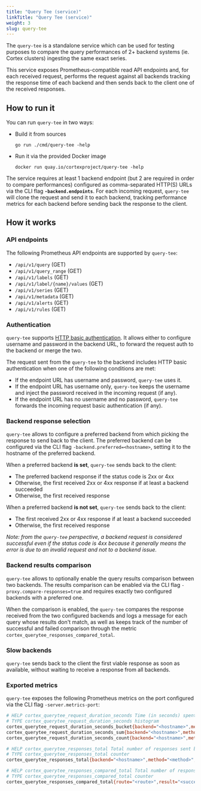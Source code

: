 ```yaml
---
title: "Query Tee (service)"
linkTitle: "Query Tee (service)"
weight: 3
slug: query-tee
---
```


The `query-tee` is a standalone service which can be used for testing purposes to compare the query performances of 2+ backend systems (ie. Cortex clusters) ingesting the same exact series.

This service exposes Prometheus-compatible read API endpoints and, for each received request, performs the request against all backends tracking the response time of each backend and then sends back to the client one of the received responses.

## How to run it

You can run `query-tee` in two ways:

- Build it from sources
  ```
  go run ./cmd/query-tee -help
  ```
- Run it via the provided Docker image
  ```
  docker run quay.io/cortexproject/query-tee -help
  ```

The service requires at least 1 backend endpoint (but 2 are required in order to compare performances) configured as comma-separated HTTP(S) URLs via the CLI flag **`-backend.endpoints`**. For each incoming request, `query-tee` will clone the request and send it to each backend, tracking performance metrics for each backend before sending back the response to the client.

## How it works

### API endpoints

The following Prometheus API endpoints are supported by `query-tee`:

- `/api/v1/query` (GET)
- `/api/v1/query_range` (GET)
- `/api/v1/labels` (GET)
- `/api/v1/label/{name}/values` (GET)
- `/api/v1/series` (GET)
- `/api/v1/metadata` (GET)
- `/api/v1/alerts` (GET)
- `/api/v1/rules` (GET)

### Authentication

`query-tee` supports [HTTP basic authentication](https://developer.mozilla.org/en-US/docs/Web/HTTP/Authentication). It allows either to configure username and password in the backend URL, to forward the request auth to the backend or merge the two.

The request sent from the `query-tee` to the backend includes HTTP basic authentication when one of the following conditions are met:

- If the endpoint URL has username and password, `query-tee` uses it.
- If the endpoint URL has username only, `query-tee` keeps the username and inject the password received in the incoming request (if any).
- If the endpoint URL has no username and no password, `query-tee` forwards the incoming request basic authentication (if any).

### Backend response selection

`query-tee` allows to configure a preferred backend from which picking the response to send back to the client. The preferred backend can be configured via the CLI flag `-backend.preferred=<hostname>`, setting it to the hostname of the preferred backend.

When a preferred backend **is set**, `query-tee` sends back to the client:

- The preferred backend response if the status code is 2xx or 4xx
- Otherwise, the first received 2xx or 4xx response if at least a backend succeeded
- Otherwise, the first received response

When a preferred backend **is not set**, `query-tee` sends back to the client:

- The first received 2xx or 4xx response if at least a backend succeeded
- Otherwise, the first received response

_Note: from the `query-tee` perspective, a backend request is considered successful even if the status code is 4xx because it generally means the error is due to an invalid request and not to a backend issue._

### Backend results comparison

`query-tee` allows to optionally enable the query results comparison between two backends. The results comparison can be enabled via the CLI flag `-proxy.compare-responses=true` and requires exactly two configured backends with a preferred one.

When the comparison is enabled, the `query-tee` compares the response received from the two configured backends and logs a message for each query whose results don't match, as well as keeps track of the number of successful and failed comparison through the metric `cortex_querytee_responses_compared_total`.

### Slow backends

`query-tee` sends back to the client the first viable response as soon as available, without waiting to receive a response from all backends.

### Exported metrics

`query-tee` exposes the following Prometheus metrics on the port configured via the CLI flag `-server.metrics-port`:

```bash
# HELP cortex_querytee_request_duration_seconds Time (in seconds) spent serving HTTP requests.
# TYPE cortex_querytee_request_duration_seconds histogram
cortex_querytee_request_duration_seconds_bucket{backend="<hostname>",method="<method>",route="<route>",status_code="<status>",le="<bucket>"}
cortex_querytee_request_duration_seconds_sum{backend="<hostname>",method="<method>",route="<route>",status_code="<status>"}
cortex_querytee_request_duration_seconds_count{backend="<hostname>",method="<method>",route="<route>",status_code="<status>"}

# HELP cortex_querytee_responses_total Total number of responses sent back to the client by the selected backend.
# TYPE cortex_querytee_responses_total counter
cortex_querytee_responses_total{backend="<hostname>",method="<method>",route="<route>"}

# HELP cortex_querytee_responses_compared_total Total number of responses compared per route name by result.
# TYPE cortex_querytee_responses_compared_total counter
cortex_querytee_responses_compared_total{route="<route>",result="<success|fail>"}
```
